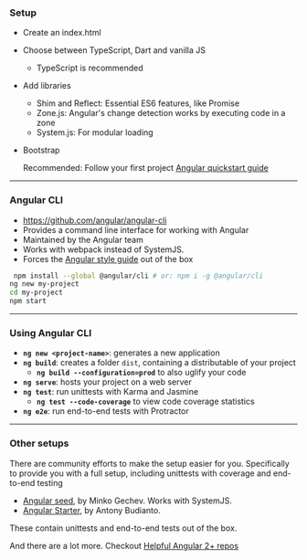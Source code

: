 ### Setup

* Create an index.html
* Choose between TypeScript, Dart and vanilla JS <!-- .element: class="fragment" data-fragment-index="1" -->
  * TypeScript is recommended <!-- .element: class="fragment" data-fragment-index="2" -->
* Add libraries <!-- .element: class="fragment" data-fragment-index="3" -->
  * Shim and Reflect: Essential ES6 features, like Promise <!-- .element: class="fragment" data-fragment-index="4" -->
  * Zone.js: Angular's change detection works by executing code in a zone <!-- .element: class="fragment" data-fragment-index="5" -->
  * System.js: For modular loading <!-- .element: class="fragment" data-fragment-index="6" -->
* Bootstrap <!-- .element: class="fragment" data-fragment-index="7" -->

  Recommended: Follow your first project <!-- .element: class="fragment" data-fragment-index="8" -->
  [Angular quickstart guide](https://angular.io/docs/js/latest/quickstart.html) <!-- .element: class="fragment" data-fragment-index="8" -->

---

### Angular CLI

* https://github.com/angular/angular-cli
* Provides a command line interface for working with Angular
* Maintained by the Angular team
* Works with webpack instead of SystemJS.
* Forces the [Angular style guide](https://angular.io/docs/ts/latest/guide/style-guide.html) <!--.element target="__blank"--> out of the box

```bash
 npm install --global @angular/cli # or: npm i -g @angular/cli
ng new my-project
cd my-project
npm start
```

---

### Using Angular CLI

* **`ng new <project-name>`**: generates a new application
* **`ng build`**: creates a folder `dist`, containing a distributable of your project
  * **`ng build --configuration=prod`** to also uglify your code
* **`ng serve`**: hosts your project on a web server
* **`ng test`**: run unittests with Karma and Jasmine
  * **`ng test --code-coverage`** to view code coverage statistics
* **`ng e2e`**: run end-to-end tests with Protractor

---

### Other setups

There are community efforts to make the setup easier for you. Specifically to provide you with a full setup, including unittests with coverage and end-to-end testing

* [Angular seed](https://github.com/mgechev/angular-seed), by Minko Gechev. Works with SystemJS.
* [Angular Starter](https://github.com/antonybudianto/angular-starter), by Antony Budianto.

These contain unittests and end-to-end tests out of the box.

And there are a lot more. Checkout [Helpful Angular 2+ repos](https://www.reddit.com/r/Angular2/comments/5rj14a/helpful_angular_2_github_repos_curated_through)